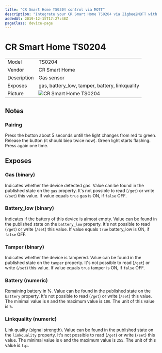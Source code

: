 ```yaml
---
title: "CR Smart Home TS0204 control via MQTT"
description: "Integrate your CR Smart Home TS0204 via Zigbee2MQTT with whatever smart home infrastructure you are using without the vendors bridge or gateway."
addedAt: 2019-12-15T17:27:48Z
pageClass: device-page
---
```


<!-- !!!! -->
<!-- ATTENTION: This file is auto-generated through docgen! -->
<!-- You can only edit the "Notes"-Section between the two comment lines "Notes BEGIN" and "Notes END". -->
<!-- Do not use h1 or h2 heading within "## Notes"-Section. -->
<!-- !!!! -->

# CR Smart Home TS0204

|     |     |
|-----|-----|
| Model | TS0204  |
| Vendor  | CR Smart Home  |
| Description | Gas sensor |
| Exposes | gas, battery_low, tamper, battery, linkquality |
| Picture | ![CR Smart Home TS0204](https://www.zigbee2mqtt.io/images/devices/TS0204.jpg) |


<!-- Notes BEGIN: You can edit here. Add "## Notes" headline if not already present. -->
## Notes


### Pairing
Press the button about 5 seconds untill the light changes from red to green. Release the button (it should biep twice now). Green light starts flashing. Press again one time.

<!-- Notes END: Do not edit below this line -->


## Exposes

### Gas (binary)
Indicates whether the device detected gas.
Value can be found in the published state on the `gas` property.
It's not possible to read (`/get`) or write (`/set`) this value.
If value equals `true` gas is ON, if `false` OFF.

### Battery_low (binary)
Indicates if the battery of this device is almost empty.
Value can be found in the published state on the `battery_low` property.
It's not possible to read (`/get`) or write (`/set`) this value.
If value equals `true` battery_low is ON, if `false` OFF.

### Tamper (binary)
Indicates whether the device is tampered.
Value can be found in the published state on the `tamper` property.
It's not possible to read (`/get`) or write (`/set`) this value.
If value equals `true` tamper is ON, if `false` OFF.

### Battery (numeric)
Remaining battery in %.
Value can be found in the published state on the `battery` property.
It's not possible to read (`/get`) or write (`/set`) this value.
The minimal value is `0` and the maximum value is `100`.
The unit of this value is `%`.

### Linkquality (numeric)
Link quality (signal strength).
Value can be found in the published state on the `linkquality` property.
It's not possible to read (`/get`) or write (`/set`) this value.
The minimal value is `0` and the maximum value is `255`.
The unit of this value is `lqi`.

